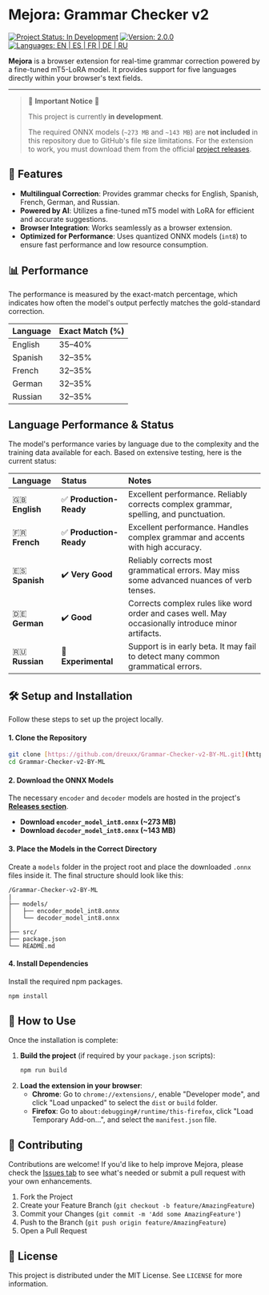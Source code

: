 # Mejora: Grammar Checker v2

[![Project Status: In Development](https://img.shields.io/badge/status-in_development-yellowgreen.svg)](https://github.com/dreuxx/Grammar-Checker-v2-BY-ML)
[![Version: 2.0.0](https://img.shields.io/badge/version-2.0.0-blue.svg)](https://github.com/dreuxx/Grammar-Checker-v2-BY-ML)
[![Languages: EN | ES | FR | DE | RU](https://img.shields.io/badge/Languages-EN%20%7C%20ES%20%7C%20FR%20%7C%20DE%20%7C%20RU-blue)](https://github.com/dreuxx/Grammar-Checker-v2-BY-ML)

**Mejora** is a browser extension for real-time grammar correction powered by a fine-tuned mT5-LoRA model. It provides support for five languages directly within your browser's text fields.

---

> 🚧 **Important Notice** 🚧
>
> This project is currently **in development**.
>
> The required ONNX models (`~273 MB` and `~143 MB`) are **not included** in this repository due to GitHub's file size limitations. For the extension to work, you must download them from the official [project releases](https://github.com/dreuxx/Grammar-Checker-v2-BY-ML/releases).

## 🚀 Features

- **Multilingual Correction**: Provides grammar checks for English, Spanish, French, German, and Russian.
- **Powered by AI**: Utilizes a fine-tuned mT5 model with LoRA for efficient and accurate suggestions.
- **Browser Integration**: Works seamlessly as a browser extension.
- **Optimized for Performance**: Uses quantized ONNX models (`int8`) to ensure fast performance and low resource consumption.

## 📊 Performance

The performance is measured by the exact-match percentage, which indicates how often the model's output perfectly matches the gold-standard correction.

| Language | Exact Match (%) |
| :--- | :--- |
| English | 35–40% |
| Spanish | 32–35% |
| French | 32–35% |
| German | 32–35% |
| Russian | 32–35% |

##  Language Performance & Status

The model's performance varies by language due to the complexity and the training data available for each. Based on extensive testing, here is the current status:

| Language | Status | Notes |
| :--- | :--- | :--- |
| 🇬🇧 **English** | ✅ **Production-Ready** | Excellent performance. Reliably corrects complex grammar, spelling, and punctuation. |
| 🇫🇷 **French** | ✅ **Production-Ready** | Excellent performance. Handles complex grammar and accents with high accuracy. |
| 🇪🇸 **Spanish** | ✔️ **Very Good** | Reliably corrects most grammatical errors. May miss some advanced nuances of verb tenses. |
| 🇩🇪 **German** | ✔️ **Good** | Corrects complex rules like word order and cases well. May occasionally introduce minor artifacts. |
| 🇷🇺 **Russian** | 🔶 **Experimental** | Support is in early beta. It may fail to detect many common grammatical errors. |

## 🛠️ Setup and Installation

Follow these steps to set up the project locally.

#### 1. Clone the Repository

```bash
git clone [https://github.com/dreuxx/Grammar-Checker-v2-BY-ML.git](https://github.com/dreuxx/Grammar-Checker-v2-BY-ML.git)
cd Grammar-Checker-v2-BY-ML
```

#### 2. Download the ONNX Models

The necessary `encoder` and `decoder` models are hosted in the project's **[Releases section](https://github.com/dreuxx/Grammar-Checker-v2-BY-ML/releases)**.

- **Download `encoder_model_int8.onnx` (~273 MB)**
- **Download `decoder_model_int8.onnx` (~143 MB)**

#### 3. Place the Models in the Correct Directory

Create a `models` folder in the project root and place the downloaded `.onnx` files inside it. The final structure should look like this:

```
/Grammar-Checker-v2-BY-ML
|
├── models/
│   ├── encoder_model_int8.onnx
│   └── decoder_model_int8.onnx
│
├── src/
├── package.json
└── README.md
```


#### 4. Install Dependencies

Install the required npm packages.

```bash
npm install
```

## 🚀 How to Use

Once the installation is complete:

1.  **Build the project** (if required by your `package.json` scripts):
    ```bash
    npm run build
    ```
2.  **Load the extension in your browser**:
    - **Chrome**: Go to `chrome://extensions/`, enable "Developer mode", and click "Load unpacked" to select the `dist` or `build` folder.
    - **Firefox**: Go to `about:debugging#/runtime/this-firefox`, click "Load Temporary Add-on...", and select the `manifest.json` file.

## 🤝 Contributing

Contributions are welcome! If you'd like to help improve Mejora, please check the [Issues tab](https://github.com/dreuxx/Grammar-Checker-v2-BY-ML/issues) to see what's needed or submit a pull request with your own enhancements.

1.  Fork the Project
2.  Create your Feature Branch (`git checkout -b feature/AmazingFeature`)
3.  Commit your Changes (`git commit -m 'Add some AmazingFeature'`)
4.  Push to the Branch (`git push origin feature/AmazingFeature`)
5.  Open a Pull Request

## 📄 License

This project is distributed under the MIT License. See `LICENSE` for more information.
